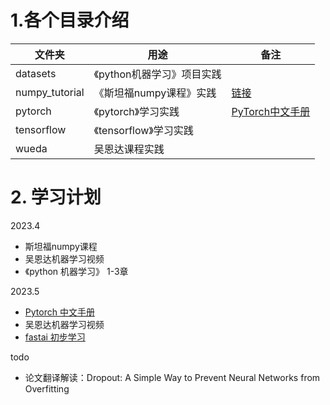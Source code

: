 # 1.各个目录介绍

| 文件夹         | 用途                       | 备注                                                     |
| -------------- | -------------------------- | -------------------------------------------------------- |
| datasets       | 《python机器学习》项目实践 |                                                          |
| numpy_tutorial | 《斯坦福numpy课程》实践    | [链接](https://cs231n.github.io/python-numpy-tutorial/)     |
| pytorch        | 《pytorch》学习实践        | [PyTorch中文手册](https://pytorchbook.cn/chapter2/2.4-cnn/) |
| tensorflow     | 《tensorflow》学习实践     |                                                          |
| wueda          | 吴恩达课程实践             |                                                          |

# 2. 学习计划

2023.4

* 斯坦福numpy课程
* 吴恩达机器学习视频
* 《python 机器学习》 1-3章

2023.5

* [Pytorch 中文手册](https://pytorchbook.cn/)
* 吴恩达机器学习视频
* [fastai 初步学习](https://course.fast.ai/)

todo

* 论文翻译解读：Dropout: A Simple Way to Prevent Neural Networks from Overfitting
